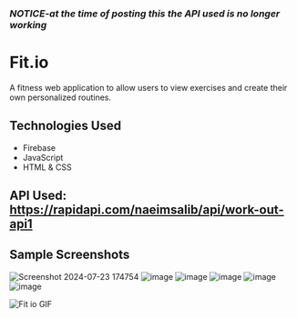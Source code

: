 ### ***NOTICE-at the time of posting this the API used is no longer working***


# Fit.io
A fitness web application to allow users to view exercises and create their own personalized routines.

## Technologies Used
* Firebase
* JavaScript
* HTML & CSS

## API Used: https://rapidapi.com/naeimsalib/api/work-out-api1

## Sample Screenshots
![Screenshot 2024-07-23 174754](https://github.com/user-attachments/assets/73d81855-e713-4980-b7cd-e3b0ac81e8f3)
![image](https://github.com/user-attachments/assets/518bac91-4c99-4d4b-8abb-75fe750f8c96)
![image](https://github.com/user-attachments/assets/fd400042-6ef6-4fcd-9dcc-8acf67419dd2)
![image](https://github.com/user-attachments/assets/feff1f9d-2a24-4d18-b205-6649b4db2bad)
![image](https://github.com/user-attachments/assets/c74edc44-ae9c-4c62-97e1-c6af0186a37c)
![image](https://github.com/user-attachments/assets/7958ddc5-9b36-4e2b-a9e6-9630e37ddc33)

![Fit io GIF](https://github.com/user-attachments/assets/a200ebbe-481c-4ebe-a0f2-871ecf8da9a4)



